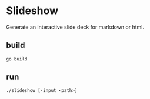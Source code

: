# Slideshow

Generate an interactive slide deck for markdown or html.

## build
```
go build
```

## run
```
./slideshow [-input <path>]
```
